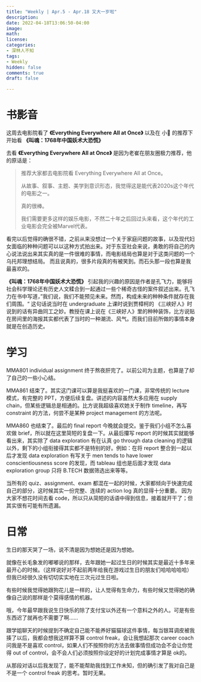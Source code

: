 ```yaml
---
title: "Weekly | Apr.5 - Apr.18 又大一岁啦"
description: 
date: 2022-04-18T13:06:50-04:00
image: 
math: 
license:
categories:
- 深林人不知
tags:
- Weekly
hidden: false
comments: true
draft: false

---
```

<!--more-->

# 书影音

这周去电影院看了 **《Everything Everywhere All at Once》** 以及在 小🍠 的推荐下开始看 **《叫魂：1768年中国妖术大恐慌》** 

去看 **《Everything Everywhere All at Once》** 是因为老崔在朋友圈极力推荐，他的原话是：

> 推荐大家都去电影院看 Everything Everywhere All at Once。
> 
> 从故事、叙事、主题、美学到意识形态，我觉得这是能代表2020s这个年代的电影之一。
> 
> 真的很棒。
> 
> 我们需要更多这样的娱乐电影，不然二十年之后回过头来看，这个年代的工业电影会完全被Marvel代表。

看完以后觉得的确很不错，之前从来没想过一个关于家庭问题的故事，以及现代妇女面临的种种问题可以以这种方式拍出来。对于东亚社会来说，勇敢的将自己的内心说法说出来其实真的是一件很难的事情，而电影结局也算是对于这类问题的一个乌托邦理想结局。 而且说真的，很多片段真的有被笑到。而石头那一段也算是我最喜欢的。

**《叫魂：1768年中国妖术大恐慌》** 引起我的兴趣的原因是作者是孔飞力，能够将社会科学理论还有历史人文糅合到一起通过一些个稀奇古怪的案件叙述出来。孔飞力在书中写道，”我们说，我们不能预见未来。然而，构成未来的种种条件就存在我们周围。“ 这句话说当时在 undergraduate 上课时说到贾樟柯的 《三峡好人》时说到的话有异曲同工之妙。教授在课上说在《三峡好人》里的种种装饰，比方说贴在房间里的海报其实都代表了当时的一种潮流、风气。而我们目前所做的事情本身就是在创造历史。

# 学习

MMA801 individual assignment 终于熬夜肝完了。以前公司为主题，也算是了却了自己的一些小心结。

MMA861 结束了。其实这门课可以算是我挺喜欢的一门课，非常传统的 lecture 模式，有完整的 PPT，方便后续复盘。讲述的内容虽然大多应用在 supply chain，但某些逻辑总是相通的。比方说我超级喜欢她关于制作 timeline，再写 constraint 的方法，何尝不是某种 project management 的方法呢。

MMA860 也结束了。最后的 final report 今晚就会提交。鉴于我们小组不怎么喜欢做 brief，所以就在这里简短的复盘一下。从最后攥写 report 的时候其实就能够看出来，其实除了 data exploration  有在认真 go through data cleaning 的逻辑以外，剩下的小组衔接得其实都不是特别的好。例如：在将 report 整合到一起以后才发现 data exploration 有写关于 men tends to have lower conscientiousness score 的发现，而 tableau 组也是后面才发现 data exploration group 只将 B.TECH 数据筛选出来等等。

当所有的 quiz、assignment、exam 都混在一起的时候，大家都倾向于快速完成自己的部分，这时候其实一份完整、连续的 action log 真的显得十分重要。 因为大家不想花时间去看 code，所以只从简短的话语中得到信息，接着就开干了；但其实很有可能有所遗漏。

# 日常

生日的那天哭了一场，说不清是因为想她还是因为想她。

就像在长毛象发的嘟嘟说的那样，去年跟她一起过生日的时候其实是最近十多年来最开心的时候。（这样说好对不起前两年给我在游戏过生日的朋友们哈哈哈哈哈）但我已经很久没有切切实实地在三次元过生日啦。

有些时候我觉得她跟狗花儿是一样的，让人觉得有生命力，有些时候又觉得她的确像自己说的那样是个莫得感情的机器。

哦，今年最早跟我说生日快乐的除了支付宝以外还有一个意料之外的人。可是有些东西迟了就再也不需要了啊……

跟学姐聊天的时候提到不确定自己能不能养好猫猫球这件事情，每当银耳调皮被我揍了以后，我都会想我这样算不算 control freak，会让我想起那次 career coach 问我是不是喜欢 control，如果人们不按照你的方法去做事情但成功会不会让你觉得 out of control，会不会人们必须按照你设定好的计划完成事情才算是 ok的。

从那段对话以后我发现了，能不能帮助我找到工作未知，但的确引发了我对自己是不是一个 control freak 的思考。暂时无果。